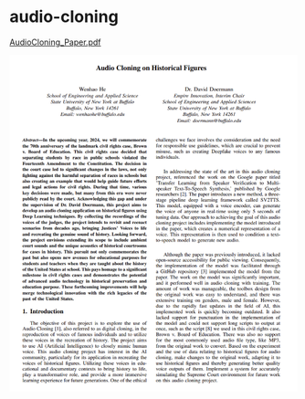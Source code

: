 # audio-cloning

[AudioCloning_Paper.pdf](https://github.com/JODGEW/audio-cloning/files/14984915/AudioCloning_Paper.pdf)

![paper!](paper.png)
